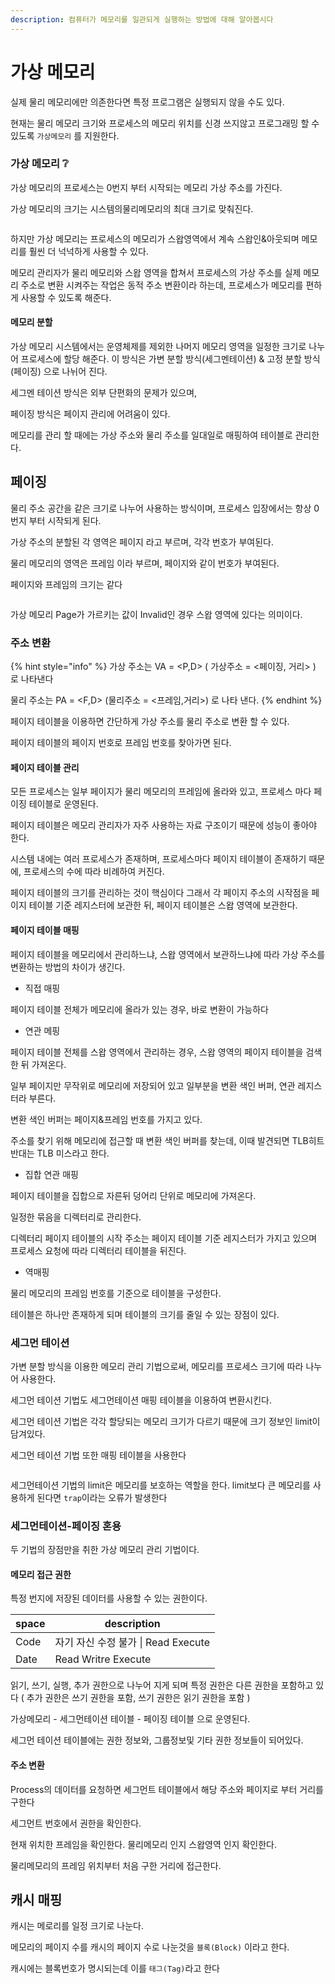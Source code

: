 ```yaml
---
description: 컴퓨터가 메모리를 일관되게 실행하는 방법에 대해 알아봅시다
---
```


# 가상 메모리

실제 물리 메모리에만 의존한다면 특정 프로그램은 실행되지 않을 수도 있다.

현재는 물리 메모리 크기와 프로세스의 메모리 위치를 신경 쓰지않고 프로그래밍 할 수 있도록 `가상메모리` 를 지원한다.



### 가상 메모리 ❔

가상 메모리의 프로세스는 0번지 부터 시작되는 메모리 가상 주소를 가진다.

가상 메모리의 크기는 시스템의물리메모리의 최대  크기로 맞춰진다.

<img src="../../.gitbook/assets/file.drawing (8).svg" alt="" class="gitbook-drawing">

하지만 가상 메모리는 프로세스의 메모리가 스왑영역에서 계속 스왑인&아웃되며 메모리를 훨씬 더 넉넉하게 사용할 수 있다.

메모리 관리자가 물리 메모리와 스왑 영역을 합쳐서 프로세스의 가상 주소를 실제 메모리 주소로 변환 시켜주는 작업은 동적 주소 변환이라 하는데, 프로세스가 메모리를 편하게 사용할 수 있도록 해준다.

#### 메모리 분할

가상 메모리 시스템에서는 운영체제를 제외한 나머지 메모리 영역을 일정한 크기로 나누어 프로세스에 할당 해준다. 이 방식은 가변 분할 방식(세그멘테이션) & 고정 분할 방식 (페이징) 으로 나뉘어 진다.

세그멘 테이션 방식은 외부 단편화의 문제가 있으며,

페이징 방식은 페이지 관리에 어려움이 있다.



메모리를 관리 할 때에는 가상 주소와 물리 주소를 일대일로 매핑하여 테이블로 관리한다.

## 페이징&#x20;

물리 주소 공간을 같은 크기로 나누어 사용하는 방식이며, 프로세스 입장에서는 항상 0번지 부터 시작되게 된다.

가상 주소의 분할된 각 영역은 페이지 라고 부르며, 각각 번호가 부여된다.

물리 메모리의 영역은 프레임 이라 부르며, 페이지와 같이 번호가 부여된다.

페이지와 프레임의 크기는 같다&#x20;

<img src="../../.gitbook/assets/file.drawing (1) (3) (1).svg" alt="" class="gitbook-drawing">

가상 메모리 Page가 가르키는 값이 Invalid인 경우 스왑 영역에 있다는 의미이다.

### 주소 변환

{% hint style="info" %}
가상 주소는 VA = \<P,D> ( 가상주소 = <페이징, 거리> ) 로 나타낸다

물리 주소는 PA = \<F,D> (물리주소 = <프레임,거리>) 로 나타 낸다.
{% endhint %}

페이지 테이블을 이용하면 간단하게 가상 주소를 물리 주소로 변환 할 수 있다.

페이지 테이블의 페이지 번호로 프레임 번호를 찾아가면 된다.

#### 페이지 테이블 관리

모든 프로세스는 일부 페이지가 물리 메모리의 프레임에 올라와 있고, 프로세스 마다 페이징 테이블로 운영된다.

페이지 테이블은 메모리 관리자가 자주 사용하는 자료 구조이기 때문에 성능이 좋아야 한다.



시스템 내에는 여러 프로세스가 존재하며, 프로세스마다 페이지 테이블이 존재하기 때문에, 프로세스의 수에 따라 비례하여 커진다.

페이지 테이블의 크기를 관리하는 것이 핵심이다 그래서 각 페이지 주소의 시작점을 페이지 테이블 기준 레지스터에 보관한 뒤, 페이지 테이블은 스왑 영역에 보관한다.

#### 페이지 테이블 매핑

페이지 테이블을 메모리에서 관리하느냐, 스왑 영역에서 보관하느냐에 따라  가상 주소를 변환하는 방법의 차이가 생긴다.



* 직접 매핑

페이지 테이블 전체가 메모리에 올라가 있는 경우, 바로 변환이 가능하다

* 연관 메핑

페이지 테이블 전체를 스왑 영역에서 관리하는 경우, 스왑 영역의 페이지 테이블을 검색한 뒤 가져온다.

일부 페이지만 무작위로 메모리에 저장되어 있고 일부분을 변환 색인 버퍼, 연관 레지스터라 부른다.



변환 색인 버퍼는 페이지&프레임 번호를 가지고 있다.

주소를 찾기 위해 메모리에 접근할 때 변환 색인 버퍼를 찾는데, 이때 발견되면 TLB히트 반대는 TLB 미스라고 한다.

* 집합 연관 매핑

페이지 테이블을 집합으로 자른뒤 덩어리 단위로 메모리에 가져온다.

일정한 묶음을 디렉터리로 관리한다.



디렉터리 페이지 테이블의 시작 주소는 페이지 테이블 기준 레지스터가 가지고 있으며 프로세스 요청에 따라 디렉터리 테이블을 뒤진다.

* 역매핑

물리 메모리의 프레임 번호를 기준으로 테이블을 구성한다.

테이블은 하나만 존재하게 되며 테이블의 크기를 줄일 수 있는 장점이 있다.

### 세그먼 테이션

가변 분할 방식을 이용한 메모리 관리 기법으로써, 메모리를 프로세스 크기에 따라 나누어 사용한다.

세그먼 테이션 기법도 세그먼테이션 매핑 테이블을 이용하여 변환시킨다.

세그먼 테이션 기법은 각각 할당되는 메모리 크기가 다르기 때문에 크기 정보인 limit이 담겨있다.



세그먼 테이션 기법 또한 매핑 테이블을 사용한다

<img src="../../.gitbook/assets/file.drawing (2) (2) (3).svg" alt="" class="gitbook-drawing">

세그먼테이션 기법의 limit은 메모리를 보호하는 역할을 한다.  limit보다 큰 메모리를 사용하게 된다면 `trap`이라는 오류가 발생한다



### 세그먼테이션-페이징 혼용

두 기법의 장점만을 취한 가상 메모리 관리 기법이다.

#### 메모리 접근 권한&#x20;

특정 번지에 저장된 데이터를 사용할 수 있는 권한이다.&#x20;

| space | description                 |
| ----- | --------------------------- |
| Code  | 자기 자신 수정 불가 \| Read Execute |
| Date  | Read Writre Execute         |

읽기, 쓰기, 실행, 추가 권한으로 나누어 지게 되며 특정 권한은 다른 권한을 포함하고 있다 ( 추가 권한은 쓰기 권한을 포함, 쓰기  권한은 읽기 권한을 포함 )

가상메모리 - 세그먼테이션 테이블 - 페이징 테이블 으로 운영된다.

세그먼 테이션 테이블에는 권한 정보와, 그룹정보및 기타 권한 정보들이 되어있다.



#### 주소 변환

Process의 데이터를 요청하면 세그먼트 테이블에서 해당 주소와 페이지로 부터 거리를 구한다

세그먼트 번호에서 권한을 확인한다.

현재 위치한 프레임을 확인한다. 물리메모리 인지 스왑영역 인지 확인한다.

물리메모리의 프레임 위치부터 처음 구한 거리에 접근한다.

## 캐시 매핑

캐시는 메로리를 일정 크기로 나눈다. &#x20;

메모리의 페이지 수를 캐시의 페이지 수로 나눈것을 `블록(Block)` 이라고 한다.

캐시에는 블록번호가 명시되는데 이를 `태그(Tag)`라고 한다





